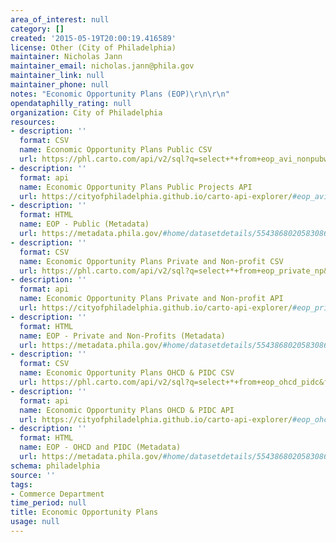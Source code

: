 ```yaml
---
area_of_interest: null
category: []
created: '2015-05-19T20:00:19.416589'
license: Other (City of Philadelphia)
maintainer: Nicholas Jann
maintainer_email: nicholas.jann@phila.gov
maintainer_link: null
maintainer_phone: null
notes: "Economic Opportunity Plans (EOP)\r\n\r\n"
opendataphilly_rating: null
organization: City of Philadelphia
resources:
- description: ''
  format: CSV
  name: Economic Opportunity Plans Public CSV
  url: https://phl.carto.com/api/v2/sql?q=select+*+from+eop_avi_nonpubworks_pubprop_streets_water&format=csv&filename=eop_avi_nonpubworks_pubprop_streets_water&skipfields=cartodb_id,the_geom,the_geom_webmercator
- description: ''
  format: api
  name: Economic Opportunity Plans Public Projects API
  url: https://cityofphiladelphia.github.io/carto-api-explorer/#eop_avi_nonpubworks_pubprop_streets_water
- description: ''
  format: HTML
  name: EOP - Public (Metadata)
  url: https://metadata.phila.gov/#home/datasetdetails/5543868020583086178c4f70/representationdetails/5579d9fa185e62057fa1c749/
- description: ''
  format: CSV
  name: Economic Opportunity Plans Private and Non-profit CSV
  url: https://phl.carto.com/api/v2/sql?q=select+*+from+eop_private_np&format=csv&filename=eop_private_np&skipfields=cartodb_id,the_geom,the_geom_webmercator
- description: ''
  format: api
  name: Economic Opportunity Plans Private and Non-profit API
  url: https://cityofphiladelphia.github.io/carto-api-explorer/#eop_private_np
- description: ''
  format: HTML
  name: EOP - Private and Non-Profits (Metadata)
  url: https://metadata.phila.gov/#home/datasetdetails/5543868020583086178c4f70/representationdetails/5579c6eee4142a767edfd2b7/
- description: ''
  format: CSV
  name: Economic Opportunity Plans OHCD & PIDC CSV
  url: https://phl.carto.com/api/v2/sql?q=select+*+from+eop_ohcd_pidc&format=csv&filename=eop_ohcd_pidc&skipfields=cartodb_id,the_geom,the_geom_webmercator
- description: ''
  format: api
  name: Economic Opportunity Plans OHCD & PIDC API
  url: https://cityofphiladelphia.github.io/carto-api-explorer/#eop_ohcd_pidc
- description: ''
  format: HTML
  name: EOP - OHCD and PIDC (Metadata)
  url: https://metadata.phila.gov/#home/datasetdetails/5543868020583086178c4f70/representationdetails/5579da6b992642d1459eb47b/
schema: philadelphia
source: ''
tags:
- Commerce Department
time_period: null
title: Economic Opportunity Plans
usage: null
---
```

